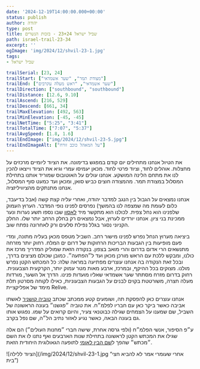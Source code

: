 ```yaml
---
date: '2024-12-19T14:00:00.000+00:00'
status: publish
author: יהודה
type: post
title: שביל ישראל 23+24 - בזכות הנשרים
path: israel-trail-23-34
excerpt: ''
ogImage: 'img/2024/12/shvil-23-1.jpg'
tags:
- שביל ישראל

trailSerial: [23, 24]
trailStart: ["מצודת תמר", "שער אשמדאי"]
trailEnd: ["שער אשמדאי", "ראש מעלה עקרבים"]
trailDirection: ["southbound", "southbound"]
trailDistance: [12.6, 9.10]
trailAscend: [216, 529]
trailDescend: [661, 34]
trailMaxElevation: [492, 563]
trailMinElevation: [-45, -45]
trailNetTime: ["5:25", "3:41"]
trailTotalTime: ["7:07", "5:37"]
trailAvgSpeed: [1.8, 1.6]
trailEndImage: ["img/2024/12/shvil-23-5.jpg"]
trailEndImageAlt: ["על המאהל כוכב זורח"]
--- 
```


את הטיול אנחנו מתחילים יום קודם במפגש בדימונה. את הציוד ליומיים מרכזים על מחצלות. אוהלים לחוד, וציוד פרטי לחוד. מכאן יעמיסו עמרי וגיא את הציוד וייצאו להכין לנו את מתחם הלינה המושקע. אנחנו עולים על האוטובוס שמוריד אותנו בתחילת המסלול במצודת תמר. מהמצודה חוצים כביש סואן, ומכאן ועד כמעט סוף המסלול, אנחנו מתנתקים מהציוויליזציה. 

אנחנו נמצאים על הגבול בין הנגב למדבר יהודה, ואחרי עליה קצת קשה (אבל בדיעבד, כלום לעומת מה שמצפה לנו בהמשך) נפרסים לפנינו נופי המדבר. הערוץ העמוק שלפנינו הוא נחל צפית. לכולנו הוא מתקשר מיד [לאסון](https://he.wikipedia.org/wiki/%D7%90%D7%A1%D7%95%D7%9F_%D7%A0%D7%97%D7%9C_%D7%A6%D7%A4%D7%99%D7%AA) שבו נספו תשע נערות ונער ממכינת בני ציון. אנחנו יורדים לערוץ, אבל נמצאים רק בחלק הרחב יותר שלו. החלק הקניוני נסגר בגלל נפילת סלעים ורק לאחרונה נפתח שוב. 

ביציאה מערוץ הנחל נפרש לפנינו מישור רחב. השביל מטפס מכאן בעליה מתונה, ומדי פעם מופיעות בין הגבעות הבריכות הרחוקות של דרום ים המלח. רחוק יותר מזרחה מתנשאים הרי אדום בדרום והרי מואב בצפון. בנקודה הזאת שמוליק המדריך מרכז את כולנו, ומבקש ללכת עם הראש מורכן מכאן ועד ל״הפתעה״. כמובן שכולם מציצים בדרך, ובכל זאת הנקודה בה אנחנו עוצרים מפתיעה במראה שלה: כל המכתש הקטן נפרש מולנו. מצוקים בכל ההיקף, ובמרכז, ארבע מאות מטר עמוק יותר, הקרקעית הצבעונית. רחוק בדרום מזרח מסתתר שער אשמדאי שאליו מועדות פנינו. הדרך אל השער, מורדות מעלה חצרה, משורטטת בקוים לבנים על הגבעות הצבעוניות, כאילו לקוחה מסרטון תלת מימד של אפליקציית Relive. 

אנחנו עוצרים כאן להפסקת תה, ושומעים קטע ממכתב שכתב [טוביה קושניר](https://he.wikipedia.org/wiki/%D7%98%D7%95%D7%91%D7%99%D7%94_%D7%A7%D7%95%D7%A9%D7%A0%D7%99%D7%A8) לאשתו אביבה כאשר ביקר כאן עם חבריו לפלמ״ח. את טוביה ״פגשנו״ בעונה הראשונה של השביל, שם שמענו על הצמחים שגילה כבוטנאי צעיר, והיום קרואים על שמו. נפגוש אותו גם בעונה הבאה, כאשר נגיע לאזור נתיב הל״ה, שם נפל בקרב. 

ע״פ הסיפור, אנשי הפלמ״ח (ולפי גרסה אחרת, שישה חברי ״מחנות העולים״) הם אלה שגילו את המכתש הקטן לראשונה בתחילת שנות הארבעים ואף נתנו לו את השם ״מכתש״ שהפך ל[שם הבין לאומי](https://en.wikipedia.org/wiki/Makhtesh) לתופעה הגאולוגית היחודית הזאת. 

![הציוד ללילה](/img/2024/12/shvil-23-1.jpg “אחרי שעומרי אמר לא להביא חצי בית”)

